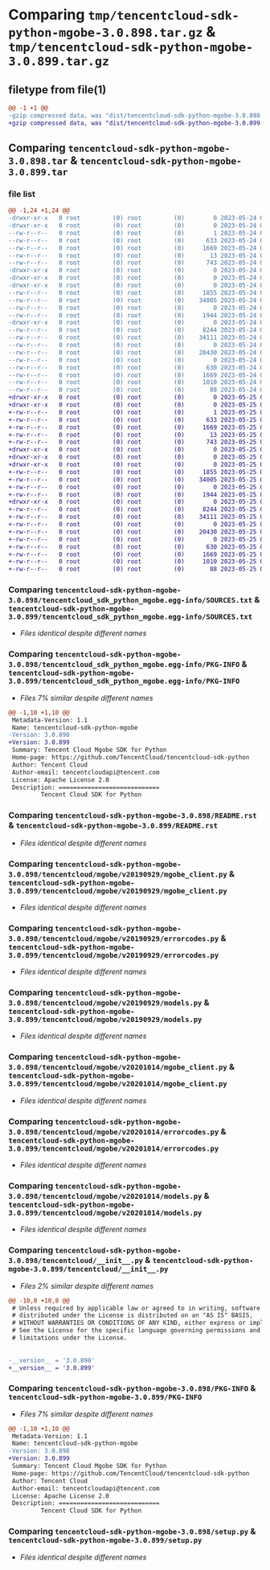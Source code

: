 # Comparing `tmp/tencentcloud-sdk-python-mgobe-3.0.898.tar.gz` & `tmp/tencentcloud-sdk-python-mgobe-3.0.899.tar.gz`

## filetype from file(1)

```diff
@@ -1 +1 @@
-gzip compressed data, was "dist/tencentcloud-sdk-python-mgobe-3.0.898.tar", last modified: Wed May 24 02:01:30 2023, max compression
+gzip compressed data, was "dist/tencentcloud-sdk-python-mgobe-3.0.899.tar", last modified: Thu May 25 00:31:21 2023, max compression
```

## Comparing `tencentcloud-sdk-python-mgobe-3.0.898.tar` & `tencentcloud-sdk-python-mgobe-3.0.899.tar`

### file list

```diff
@@ -1,24 +1,24 @@
-drwxr-xr-x   0 root         (0) root         (0)        0 2023-05-24 02:01:30.000000 tencentcloud-sdk-python-mgobe-3.0.898/
-drwxr-xr-x   0 root         (0) root         (0)        0 2023-05-24 02:01:30.000000 tencentcloud-sdk-python-mgobe-3.0.898/tencentcloud_sdk_python_mgobe.egg-info/
--rw-r--r--   0 root         (0) root         (0)        1 2023-05-24 02:01:30.000000 tencentcloud-sdk-python-mgobe-3.0.898/tencentcloud_sdk_python_mgobe.egg-info/dependency_links.txt
--rw-r--r--   0 root         (0) root         (0)      633 2023-05-24 02:01:30.000000 tencentcloud-sdk-python-mgobe-3.0.898/tencentcloud_sdk_python_mgobe.egg-info/SOURCES.txt
--rw-r--r--   0 root         (0) root         (0)     1669 2023-05-24 02:01:30.000000 tencentcloud-sdk-python-mgobe-3.0.898/tencentcloud_sdk_python_mgobe.egg-info/PKG-INFO
--rw-r--r--   0 root         (0) root         (0)       13 2023-05-24 02:01:30.000000 tencentcloud-sdk-python-mgobe-3.0.898/tencentcloud_sdk_python_mgobe.egg-info/top_level.txt
--rw-r--r--   0 root         (0) root         (0)      743 2023-05-24 02:01:30.000000 tencentcloud-sdk-python-mgobe-3.0.898/README.rst
-drwxr-xr-x   0 root         (0) root         (0)        0 2023-05-24 02:01:30.000000 tencentcloud-sdk-python-mgobe-3.0.898/tencentcloud/
-drwxr-xr-x   0 root         (0) root         (0)        0 2023-05-24 02:01:30.000000 tencentcloud-sdk-python-mgobe-3.0.898/tencentcloud/mgobe/
-drwxr-xr-x   0 root         (0) root         (0)        0 2023-05-24 02:01:30.000000 tencentcloud-sdk-python-mgobe-3.0.898/tencentcloud/mgobe/v20190929/
--rw-r--r--   0 root         (0) root         (0)     1855 2023-05-24 02:01:30.000000 tencentcloud-sdk-python-mgobe-3.0.898/tencentcloud/mgobe/v20190929/mgobe_client.py
--rw-r--r--   0 root         (0) root         (0)    34005 2023-05-24 02:01:30.000000 tencentcloud-sdk-python-mgobe-3.0.898/tencentcloud/mgobe/v20190929/errorcodes.py
--rw-r--r--   0 root         (0) root         (0)        0 2023-05-24 02:01:30.000000 tencentcloud-sdk-python-mgobe-3.0.898/tencentcloud/mgobe/v20190929/__init__.py
--rw-r--r--   0 root         (0) root         (0)     1944 2023-05-24 02:01:30.000000 tencentcloud-sdk-python-mgobe-3.0.898/tencentcloud/mgobe/v20190929/models.py
-drwxr-xr-x   0 root         (0) root         (0)        0 2023-05-24 02:01:30.000000 tencentcloud-sdk-python-mgobe-3.0.898/tencentcloud/mgobe/v20201014/
--rw-r--r--   0 root         (0) root         (0)     8244 2023-05-24 02:01:30.000000 tencentcloud-sdk-python-mgobe-3.0.898/tencentcloud/mgobe/v20201014/mgobe_client.py
--rw-r--r--   0 root         (0) root         (0)    34111 2023-05-24 02:01:30.000000 tencentcloud-sdk-python-mgobe-3.0.898/tencentcloud/mgobe/v20201014/errorcodes.py
--rw-r--r--   0 root         (0) root         (0)        0 2023-05-24 02:01:30.000000 tencentcloud-sdk-python-mgobe-3.0.898/tencentcloud/mgobe/v20201014/__init__.py
--rw-r--r--   0 root         (0) root         (0)    20430 2023-05-24 02:01:30.000000 tencentcloud-sdk-python-mgobe-3.0.898/tencentcloud/mgobe/v20201014/models.py
--rw-r--r--   0 root         (0) root         (0)        0 2023-05-24 02:01:30.000000 tencentcloud-sdk-python-mgobe-3.0.898/tencentcloud/mgobe/__init__.py
--rw-r--r--   0 root         (0) root         (0)      630 2023-05-24 02:01:30.000000 tencentcloud-sdk-python-mgobe-3.0.898/tencentcloud/__init__.py
--rw-r--r--   0 root         (0) root         (0)     1669 2023-05-24 02:01:30.000000 tencentcloud-sdk-python-mgobe-3.0.898/PKG-INFO
--rw-r--r--   0 root         (0) root         (0)     1010 2023-05-24 02:01:30.000000 tencentcloud-sdk-python-mgobe-3.0.898/setup.py
--rw-r--r--   0 root         (0) root         (0)       88 2023-05-24 02:01:30.000000 tencentcloud-sdk-python-mgobe-3.0.898/setup.cfg
+drwxr-xr-x   0 root         (0) root         (0)        0 2023-05-25 00:31:21.000000 tencentcloud-sdk-python-mgobe-3.0.899/
+drwxr-xr-x   0 root         (0) root         (0)        0 2023-05-25 00:31:21.000000 tencentcloud-sdk-python-mgobe-3.0.899/tencentcloud_sdk_python_mgobe.egg-info/
+-rw-r--r--   0 root         (0) root         (0)        1 2023-05-25 00:31:21.000000 tencentcloud-sdk-python-mgobe-3.0.899/tencentcloud_sdk_python_mgobe.egg-info/dependency_links.txt
+-rw-r--r--   0 root         (0) root         (0)      633 2023-05-25 00:31:21.000000 tencentcloud-sdk-python-mgobe-3.0.899/tencentcloud_sdk_python_mgobe.egg-info/SOURCES.txt
+-rw-r--r--   0 root         (0) root         (0)     1669 2023-05-25 00:31:21.000000 tencentcloud-sdk-python-mgobe-3.0.899/tencentcloud_sdk_python_mgobe.egg-info/PKG-INFO
+-rw-r--r--   0 root         (0) root         (0)       13 2023-05-25 00:31:21.000000 tencentcloud-sdk-python-mgobe-3.0.899/tencentcloud_sdk_python_mgobe.egg-info/top_level.txt
+-rw-r--r--   0 root         (0) root         (0)      743 2023-05-25 00:31:21.000000 tencentcloud-sdk-python-mgobe-3.0.899/README.rst
+drwxr-xr-x   0 root         (0) root         (0)        0 2023-05-25 00:31:21.000000 tencentcloud-sdk-python-mgobe-3.0.899/tencentcloud/
+drwxr-xr-x   0 root         (0) root         (0)        0 2023-05-25 00:31:21.000000 tencentcloud-sdk-python-mgobe-3.0.899/tencentcloud/mgobe/
+drwxr-xr-x   0 root         (0) root         (0)        0 2023-05-25 00:31:21.000000 tencentcloud-sdk-python-mgobe-3.0.899/tencentcloud/mgobe/v20190929/
+-rw-r--r--   0 root         (0) root         (0)     1855 2023-05-25 00:31:21.000000 tencentcloud-sdk-python-mgobe-3.0.899/tencentcloud/mgobe/v20190929/mgobe_client.py
+-rw-r--r--   0 root         (0) root         (0)    34005 2023-05-25 00:31:21.000000 tencentcloud-sdk-python-mgobe-3.0.899/tencentcloud/mgobe/v20190929/errorcodes.py
+-rw-r--r--   0 root         (0) root         (0)        0 2023-05-25 00:31:21.000000 tencentcloud-sdk-python-mgobe-3.0.899/tencentcloud/mgobe/v20190929/__init__.py
+-rw-r--r--   0 root         (0) root         (0)     1944 2023-05-25 00:31:21.000000 tencentcloud-sdk-python-mgobe-3.0.899/tencentcloud/mgobe/v20190929/models.py
+drwxr-xr-x   0 root         (0) root         (0)        0 2023-05-25 00:31:21.000000 tencentcloud-sdk-python-mgobe-3.0.899/tencentcloud/mgobe/v20201014/
+-rw-r--r--   0 root         (0) root         (0)     8244 2023-05-25 00:31:21.000000 tencentcloud-sdk-python-mgobe-3.0.899/tencentcloud/mgobe/v20201014/mgobe_client.py
+-rw-r--r--   0 root         (0) root         (0)    34111 2023-05-25 00:31:21.000000 tencentcloud-sdk-python-mgobe-3.0.899/tencentcloud/mgobe/v20201014/errorcodes.py
+-rw-r--r--   0 root         (0) root         (0)        0 2023-05-25 00:31:21.000000 tencentcloud-sdk-python-mgobe-3.0.899/tencentcloud/mgobe/v20201014/__init__.py
+-rw-r--r--   0 root         (0) root         (0)    20430 2023-05-25 00:31:21.000000 tencentcloud-sdk-python-mgobe-3.0.899/tencentcloud/mgobe/v20201014/models.py
+-rw-r--r--   0 root         (0) root         (0)        0 2023-05-25 00:31:21.000000 tencentcloud-sdk-python-mgobe-3.0.899/tencentcloud/mgobe/__init__.py
+-rw-r--r--   0 root         (0) root         (0)      630 2023-05-25 00:31:21.000000 tencentcloud-sdk-python-mgobe-3.0.899/tencentcloud/__init__.py
+-rw-r--r--   0 root         (0) root         (0)     1669 2023-05-25 00:31:21.000000 tencentcloud-sdk-python-mgobe-3.0.899/PKG-INFO
+-rw-r--r--   0 root         (0) root         (0)     1010 2023-05-25 00:31:21.000000 tencentcloud-sdk-python-mgobe-3.0.899/setup.py
+-rw-r--r--   0 root         (0) root         (0)       88 2023-05-25 00:31:21.000000 tencentcloud-sdk-python-mgobe-3.0.899/setup.cfg
```

### Comparing `tencentcloud-sdk-python-mgobe-3.0.898/tencentcloud_sdk_python_mgobe.egg-info/SOURCES.txt` & `tencentcloud-sdk-python-mgobe-3.0.899/tencentcloud_sdk_python_mgobe.egg-info/SOURCES.txt`

 * *Files identical despite different names*

### Comparing `tencentcloud-sdk-python-mgobe-3.0.898/tencentcloud_sdk_python_mgobe.egg-info/PKG-INFO` & `tencentcloud-sdk-python-mgobe-3.0.899/tencentcloud_sdk_python_mgobe.egg-info/PKG-INFO`

 * *Files 7% similar despite different names*

```diff
@@ -1,10 +1,10 @@
 Metadata-Version: 1.1
 Name: tencentcloud-sdk-python-mgobe
-Version: 3.0.898
+Version: 3.0.899
 Summary: Tencent Cloud Mgobe SDK for Python
 Home-page: https://github.com/TencentCloud/tencentcloud-sdk-python
 Author: Tencent Cloud
 Author-email: tencentcloudapi@tencent.com
 License: Apache License 2.0
 Description: ============================
         Tencent Cloud SDK for Python
```

### Comparing `tencentcloud-sdk-python-mgobe-3.0.898/README.rst` & `tencentcloud-sdk-python-mgobe-3.0.899/README.rst`

 * *Files identical despite different names*

### Comparing `tencentcloud-sdk-python-mgobe-3.0.898/tencentcloud/mgobe/v20190929/mgobe_client.py` & `tencentcloud-sdk-python-mgobe-3.0.899/tencentcloud/mgobe/v20190929/mgobe_client.py`

 * *Files identical despite different names*

### Comparing `tencentcloud-sdk-python-mgobe-3.0.898/tencentcloud/mgobe/v20190929/errorcodes.py` & `tencentcloud-sdk-python-mgobe-3.0.899/tencentcloud/mgobe/v20190929/errorcodes.py`

 * *Files identical despite different names*

### Comparing `tencentcloud-sdk-python-mgobe-3.0.898/tencentcloud/mgobe/v20190929/models.py` & `tencentcloud-sdk-python-mgobe-3.0.899/tencentcloud/mgobe/v20190929/models.py`

 * *Files identical despite different names*

### Comparing `tencentcloud-sdk-python-mgobe-3.0.898/tencentcloud/mgobe/v20201014/mgobe_client.py` & `tencentcloud-sdk-python-mgobe-3.0.899/tencentcloud/mgobe/v20201014/mgobe_client.py`

 * *Files identical despite different names*

### Comparing `tencentcloud-sdk-python-mgobe-3.0.898/tencentcloud/mgobe/v20201014/errorcodes.py` & `tencentcloud-sdk-python-mgobe-3.0.899/tencentcloud/mgobe/v20201014/errorcodes.py`

 * *Files identical despite different names*

### Comparing `tencentcloud-sdk-python-mgobe-3.0.898/tencentcloud/mgobe/v20201014/models.py` & `tencentcloud-sdk-python-mgobe-3.0.899/tencentcloud/mgobe/v20201014/models.py`

 * *Files identical despite different names*

### Comparing `tencentcloud-sdk-python-mgobe-3.0.898/tencentcloud/__init__.py` & `tencentcloud-sdk-python-mgobe-3.0.899/tencentcloud/__init__.py`

 * *Files 2% similar despite different names*

```diff
@@ -10,8 +10,8 @@
 # Unless required by applicable law or agreed to in writing, software
 # distributed under the License is distributed on an "AS IS" BASIS,
 # WITHOUT WARRANTIES OR CONDITIONS OF ANY KIND, either express or implied.
 # See the License for the specific language governing permissions and
 # limitations under the License.
 
 
-__version__ = '3.0.898'
+__version__ = '3.0.899'
```

### Comparing `tencentcloud-sdk-python-mgobe-3.0.898/PKG-INFO` & `tencentcloud-sdk-python-mgobe-3.0.899/PKG-INFO`

 * *Files 7% similar despite different names*

```diff
@@ -1,10 +1,10 @@
 Metadata-Version: 1.1
 Name: tencentcloud-sdk-python-mgobe
-Version: 3.0.898
+Version: 3.0.899
 Summary: Tencent Cloud Mgobe SDK for Python
 Home-page: https://github.com/TencentCloud/tencentcloud-sdk-python
 Author: Tencent Cloud
 Author-email: tencentcloudapi@tencent.com
 License: Apache License 2.0
 Description: ============================
         Tencent Cloud SDK for Python
```

### Comparing `tencentcloud-sdk-python-mgobe-3.0.898/setup.py` & `tencentcloud-sdk-python-mgobe-3.0.899/setup.py`

 * *Files identical despite different names*

